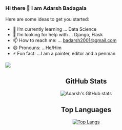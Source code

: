 ### Hi there 👋 I am Adarsh Badagala



Here are some ideas to get you started:

- 🌱 I’m currently learning ... Data Science
- 🤔 I’m looking for help with ... Django, Flask
- 📫 How to reach me: ... badarsh2001@gmail.com
- 😄 Pronouns: ...He/Him
- ⚡ Fun fact: ...I am a painter, editor and a penman


<img src="https://emaillogin.info/wp-content/uploads/2020/12/my-aol-mail-login-screen-name.gif" />


<div align="center">
  <h2>GitHub Stats </h2>
</div>



<div align="center">

![Adarsh's GitHub stats](https://github-readme-stats.vercel.app/api?username=BadagalaAdarsh&show_icons=true&theme=highcontrast)
</div>

<div align="center">
  <h2>Top Languages</h2>
</div>



<div align="center">

[![Top Langs](https://github-readme-stats.vercel.app/api/top-langs/?username=BadagalaAdarsh&layout=compact&langs_count=10&show_icons=true&theme=highcontrast)](https://github.com/anuraghazra/github-readme-stats)

</div>
